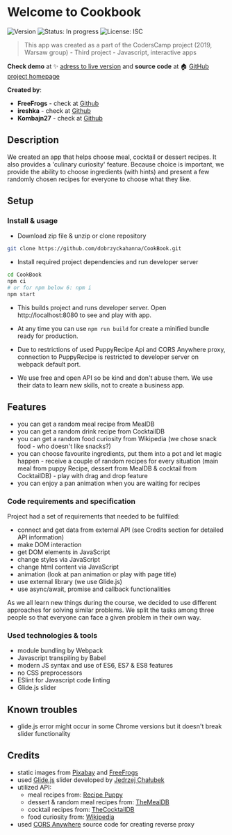 # Welcome to Cookbook
![Version](https://img.shields.io/badge/version-1.0.0-blue.svg?cacheSeconds=2592000)
![Status: In progress](https://img.shields.io/badge/status-in%20progress-blueViolet)
![License: ISC](https://img.shields.io/badge/License-ISC-yellow.svg)

> This app was created as a part of the CodersCamp project (2019, Warsaw group) - Third project - Javascript, interactive apps

**Check demo** at ✨ [adress to live version](https://address-to-live.version) and **source code** at 🏠 [GitHub project homepage](https://github.com/dobrzyckahanna/CookBook)

**Created by**:
* **FreeFrogs** - check at [Github](https://github.com/freefrogs)
* **ireshka** - check at [Github](https://github.com/ireshka)
* **Kombajn27** - check at [Github](https://github.com/Kombajn27)

## Description

We created an app that helps choose meal, cocktail or dessert recipes. It also provides a 'culinary curiosity' feature. Because choice is important, we provide the ability to choose ingredients (with hints) and present a few randomly chosen recipes for everyone to choose what they like.

## Setup

### Install & usage
* Download zip file & unzip or clone repository 
```bash
git clone https://github.com/dobrzyckahanna/CookBook.git
```
* Install required project dependencies and run developer server
```bash
cd CookBook
npm ci
# or for npm below 6: npm i
npm start
```
* This builds project and runs developer server. Open http://localhost:8080 to see and play with app.

* At any time you can use `npm run build` for create a minified bundle ready for production.
  
* Due to restrictions of used PuppyRecipe Api and CORS Anywhere proxy, connection to PuppyRecipe is restricted to developer server on webpack default port.

* We use free and open API so be kind and don't abuse them. We use their data to learn new skills, not to create a business app.

## Features
- you can get a random meal recipe from MealDB
- you can get a random drink recipe from CocktailDB
- you can get a random food curiosity from Wikipedia (we chose snack food - who doesn't like snacks?)
- you can choose favourite ingredients, put them into a pot and let magic happen - receive a couple of random recipes for every situation (main meal from puppy Recipe, dessert from MealDB & cocktail from CocktailDB) - play with drag and drop feature
- you can enjoy a pan animation when you are waiting for recipes

### Code requirements and specification
Project had a set of requirements that needed to be fullfiled:
- connect and get data from external API (see Credits section for detailed API information)
- make DOM interaction
- get DOM elements in JavaScript
- change styles via JavaScript
- change html content via JavaScript
- animation (look at pan animation or play with page title)
- use external library (we use Glide.js)
- use async/await, promise and callback functionalities

As we all learn new things during the course, we decided to use different approaches for solving similar problems. We split the tasks among three people so that everyone can face a given problem in their own way.

### Used technologies & tools
* module bundling by Webpack
* Javascript transpiling by Babel
* modern JS syntax and use of ES6, ES7 & ES8 features
* no CSS preprocessors
* ESlint for Javascript code linting
* Glide.js slider

## Known troubles
- glide.js error might occur in some Chrome versions but it doesn't break slider functionality

## Credits
* static images from [Pixabay](https://pixabay.com) and [FreeFrogs](https://github.com/freefrogs)
* used [Glide.js](https://glidejs.com/) slider developed by [Jędrzej Chałubek](https://github.com/jedrzejchalubek)
* utilized API:
  * meal recipes from: [Recipe Puppy](http://www.recipepuppy.com/)
  * dessert & random meal recipes from: [TheMealDB](https://www.themealdb.com/)
  * cocktail recipes from: [TheCocktailDB](https://www.themealdb.com/)
  * food curiosity from: [Wikipedia](https://en.wikipedia.org/)
* used [CORS Anywhere](https://github.com/Rob--W/cors-anywhere/) source code for creating reverse proxy